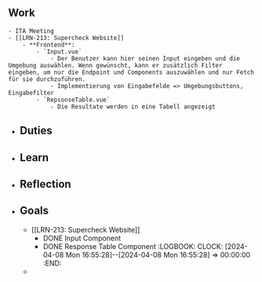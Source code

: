 ## Work
	- ITA Meeting
	- [[LRN-213: Supercheck Website]]
		- **Frontend**:
			- `Input.vue`
				- Der Benutzer kann hier seinen Input eingeben und die Umgebung auswählen. Wenn gewünscht, kann er zusätzlich Filter eingeben, um nur die Endpoint und Components auszuwählen und nur Fetch für sie durchzuführen.
				- Implementierung von Eingabefelde => Umgebungsbuttons, Eingabefilter
			- `RepsonseTable.vue`
				- Die Resultate werden in eine Tabell angezeigt
- ## Duties
- ## Learn
- ## Reflection
- ## Goals
	- [[LRN-213: Supercheck Website]]
		- DONE Input Component
		- DONE Response Table Component
		  :LOGBOOK:
		  CLOCK: [2024-04-08 Mon 16:55:28]--[2024-04-08 Mon 16:55:28] =>  00:00:00
		  :END:
	-